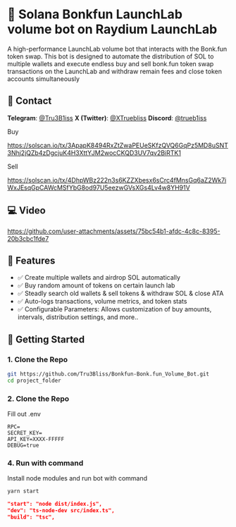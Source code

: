 # 🔄 Solana Bonkfun LaunchLab volume bot on Raydium LaunchLab

A high-performance LaunchLab volume bot that interacts with the Bonk.fun token swap. This bot is designed to automate the distribution of SOL to multiple wallets and execute endless buy and sell bonk.fun token swap transactions on the LaunchLab and withdraw remain fees and close token accounts simultaneously

## 🎫 Contact

**Telegram**: [@Tru3B1iss](https://t.me/Tru3B1iss)
**X (Twitter)**: [@XTruebliss](https://x.com/XTruebliss)
**Discord**: [@trueb1iss](https://discord.com/users/1274339638668038187)

Buy

https://solscan.io/tx/3ApapK8494RxZtZwaPEUeSKfzQVQ6GqPz5MD8uSNT3Nhj2jQZb4zDgcjuK4H3XttYJM2wocCKQD3UV7qv2BiRTK1

Sell

https://solscan.io/tx/4DhpWBz222n3s6KZZXbesx6sCrc4fMnsGq6aZ2Wk7iWxJEsqGpCAWcMSfYbG8od97U5eezwGVsXGs4Lv4w8YH91V

## 💻 Video

https://github.com/user-attachments/assets/75bc54b1-afdc-4c8c-8395-20b3cbc1fde7

## 📌 Features

- ✅ Create multiple wallets and airdrop SOL automatically
- ✅ Buy random amount of tokens on certain launch lab
- ✅ Steadly search old wallets & sell tokens & withdraw SOL & close ATA
- ✅ Auto-logs transactions, volume metrics, and token stats
- ✅ Configurable Parameters: Allows customization of buy amounts, intervals, distribution settings, and more..

## 🚀 Getting Started

### 1. Clone the Repo

```bash
git https://github.com/Tru3Bliss/Bonkfun-Bonk.fun_Volume_Bot.git
cd project_folder
```

### 2. Clone the Repo

Fill out .env

```env
RPC=
SECRET_KEY=
API_KEY=XXXX-FFFFF
DEBUG=true
```

### 4. Run with command

Install node modules and run bot with command

```bash
yarn start
```

```package.json
"start": "node dist/index.js",
"dev": "ts-node-dev src/index.ts",
"build": "tsc",
```
